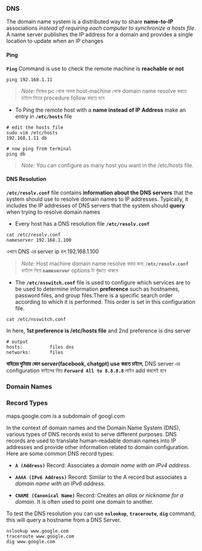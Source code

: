 ### DNS



The domain name system is a distributed way to share **name-to-IP** associations _instead of requiring each computer to synchronize a hosts file_. A name server publishes the IP address for a domain and provides a single location to update when an IP changes

#### Ping

**`Ping`** Command is use to check the remote machine is **reachable or not**

```shell
ping 192.168.1.11
```

> _Note:_ নিজের pc থেকে অথবা host-machine থেকে domain name resolve করতে চাইলে নিচের procedure follow করতে হবে 

- To Ping the remote host with a **name instead of IP Address** make an entry in **`/etc/hosts`** file


```shell
# edit the hosts file
sudo vim /etc/hosts
192.168.1.11 db

# now ping from terminal
ping db
```

> _Note:_ You can configure as many host you want in the /etc/hosts file.


#### DNS Resolution




**`/etc/resolv.conf`** file contains **information about the DNS servers** that the system should use to resolve domain names to IP addresses. Typically, it includes the IP addresses of DNS servers that the system should **query** when trying to resolve domain names


- Every host has a DNS resolution file **`/etc/resolv.conf`**

```shell
cat /etc/resolv.conf
nameserver 192.168.1.100    
```

এখানে DNS এর server ip হল 192.168.1.100

> _Note:_ Host machine domain name resolve করার জন্য **`/etc/resolv.conf`** ফাইলে গিয়ে **`nameserver`** options টা খুঁজতে থাকবে 


- The **`/etc/nsswitch.conf`** file is used to configure which services are to be used to determine information **preference** such as hostnames, password files, and group files.There is a specific search order according to which it is performed. This order is set in this configuration file.


```
cat /etc/nsswitch.conf
```
In  here, **1st preference is /etc/hosts file** and 2nd preference is dns server

```shell
# output
hosts:          files dns
networks:       files
```

**বাহিরের দুনিয়ার কোন server(facebook, chatgpt) use করতে চাইলে**, DNS server এর configuration ফাইলের নিচে **`Forward All to 8.8.8.8`** লাইন add করলেই হবে 


### Domain Names 



### Record Types

maps.google.com is a subdomain of googl.com 


In the context of domain names and the Domain Name System (DNS), various types of DNS records exist to serve different purposes. DNS records are used to translate human-readable domain names into IP addresses and provide other information related to domain configuration. Here are some common DNS record types:


- **`A (Address)`** Record: Associates a _domain name with an IPv4 address_.

- **`AAAA (IPv6 Address)`** Record: Similar to the A record but associates a _domain name with an IPv6 address_.
- **`CNAME (Canonical Name)`** Record: Creates an _alias or nickname for a domain_. It is often used to point one domain to another.




To test the DNS resolution you can use **`nslookup`**, **`traceroute`**, **`dig`** command, this will query a hostname from a DNS Server.

```shell
nslookup www.google.com
traceroute www.google.com
dig www.google.com
```